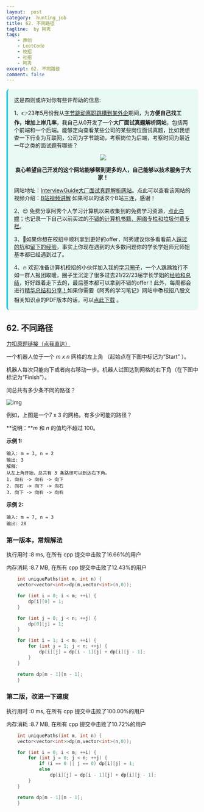 ```yaml
---
layout:  post
category:  hunting_job
title: 62. 不同路径
tagline:  by 阿秀
tags:
    - 原创
    - LeetCode
    - 校招
    - 社招
    - 阿秀
excerpt: 62. 不同路径
comment: false
---
```






<div style="border-color: #24C6DC;
            background-color: #e9f9f3;         
            margin: 1rem 0;
        padding: .25rem 1rem;
        border-left-width: .3rem;
        border-left-style: solid;
        border-radius: .5rem;
        color: inherit;">
  <p>这是四则或许对你有些许帮助的信息:</p>
  <p>1、👉23年5月份我从<a style="text-decoration: underline" href="https://mp.weixin.qq.com/s/zKItpGwIkHKK4g2aOlL2rA" target="_blank">字节跳动离职跳槽到某外企</a>期间，为<span style="font-weight:bold">方便自己找工作，增加上岸几率</span>，我自己从0开发了一个<span style="font-weight:bold">大厂面试真题解析网站</span>，包括两个前端和一个后端。能够定向查看某些公司的某些岗位面试真题，比如我想查一下行业为互联网，公司为字节跳动，考察岗位为后端，考察时间为最近一年之类的面试题有哪些？
<div align="center">
  <a  style="text-decoration: underline" href="https://top.interviewguide.cn/" target="_blank">  <img src="http://oss.interviewguide.cn/img/202308091638172.png" style="zoom:100%;" /></a>
<p style="font-weight:bold">衷心希望自己开发的这个网站能够帮到更多的人，自己能够以技术服务于大家！</p>
</div>网站地址：<a style="text-decoration: underline" href="https://top.interviewguide.cn/" target="_blank">InterviewGuide大厂面试真题解析网站</a>。点此可以查看该网站的视频介绍：<a style="text-decoration: underline" href="https://www.bilibili.com/video/BV1f94y1C7BL" target="_blank">B站视频讲解</a>   如果可以的话求个B站三连，感谢！
  </p> 
  <p>2、😍
    免费分享阿秀个人学习计算机以来收集到的免费学习资源，<a style="text-decoration: underline" href="/notes/07-resources/01-free/01-introduce.html" target="_blank">点此白嫖</a>；也记录一下自己以前买过的<a style="text-decoration: underline" href="/notes/07-resources/02-precious.html" target="_blank">不错的计算机书籍、网络专栏和垃圾付费专栏</a>。
  </p>
  <p>3、🚀如果你想在校招中顺利拿到更好的offer，阿秀建议你多看看前人<a style="text-decoration: underline" href="https://www.yuque.com/tuobaaxiu/httmmc/npg1k81zeq4wfpyz" target="_blank">踩过的坑</a>和<a style="text-decoration: underline"  target="_blank" href="https://www.yuque.com/tuobaaxiu/httmmc/gge9ppd0mbu2d3dp">留下的经验</a>，事实上你现在遇到的大多数问题你的学长学姐师兄师姐基本都已经遇到过了。
  </p>
  <p>4、🔥 欢迎准备计算机校招的小伙伴加入我的<a  style="text-decoration: underline" href="https://www.yuque.com/tuobaaxiu/httmmc/xg0otqvc17wfx4u9" target="_blank">学习圈子</a>，一个人踽踽独行不如一群人报团取暖，圈子里沉淀了很多过去21/22/23届学长学姐的<a  style="text-decoration: underline" href="https://www.yuque.com/tuobaaxiu/httmmc/gge9ppd0mbu2d3dp" target="_blank">经验和总结</a>，好好跟着走下去的，最后基本都可以拿到不错的offer！此外，每周都会进行<a  style="text-decoration: underline" href="https://www.yuque.com/tuobaaxiu/httmmc/npg1k81zeq4wfpyz" target="_blank">精华总结和分享！</a>如果你需要《阿秀的学习笔记》网站中📚︎校招八股文相关知识点的PDF版本的话，可以<a style="text-decoration: underline" href="https://www.yuque.com/tuobaaxiu/httmmc/qs0yn66apvkzw0ps" target="_blank">点此下载</a> 。</p>   </div>




## 62. 不同路径

[力扣原题链接（点我直达）](https://leetcode-cn.com/problems/unique-paths/)

一个机器人位于一个 *m x n* 网格的左上角 （起始点在下图中标记为“Start” ）。

机器人每次只能向下或者向右移动一步。机器人试图达到网格的右下角（在下图中标记为“Finish”）。

问总共有多少条不同的路径？

![img](http://oss.interviewguide.cn/img/202207161644408.png)

例如，上图是一个7 x 3 的网格。有多少可能的路径？

**说明：***m* 和 *n* 的值均不超过 100。

**示例 1:**

```
输入: m = 3, n = 2
输出: 3
解释:
从左上角开始，总共有 3 条路径可以到达右下角。
1. 向右 -> 向右 -> 向下
2. 向右 -> 向下 -> 向右
3. 向下 -> 向右 -> 向右
```

**示例 2:**

```
输入: m = 7, n = 3
输出: 28
```



### 第一版本，常规解法

执行用时 :8 ms, 在所有 cpp 提交中击败了16.66%的用户

内存消耗 :8.7 MB, 在所有 cpp 提交中击败了12.43%的用户

```c++
    int uniquePaths(int m, int n) {
    vector<vector<int>>dp(m,vector<int>(n,0));

	for (int i = 0; i < m; ++i) {
		dp[i][0] = 1;
	}

	for (int j = 0; j < n; ++j) {
		dp[0][j] = 1;
	}

	for (int i = 1; i < m; ++i) {
		for (int j = 1; j < n; ++j) {
			dp[i][j] = dp[i - 1][j] + dp[i][j - 1];
		}
	}

	return dp[m - 1][n - 1];
    }
```



### 第二版，改进一下速度

执行用时 :0 ms, 在所有 cpp 提交中击败了100.00%的用户

内存消耗 :8.7 MB, 在所有 cpp 提交中击败了10.72%的用户

```c++
    int uniquePaths(int m, int n) {
	vector<vector<int>>dp(m,vector<int>(n,0));

	for (int i = 0; i < m; ++i) {
		for (int j = 0; j < n; ++j) {
			if (i == 0 || j == 0) dp[i][j] = 1;
			else		
				dp[i][j] = dp[i - 1][j] + dp[i][j - 1];
		}
	}

	return dp[m - 1][n - 1];
    }
```

<p id="我的不同路径"></p>





